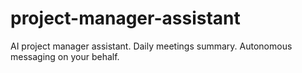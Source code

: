 # project-manager-assistant
AI project manager assistant. Daily meetings summary. Autonomous messaging on your behalf.

